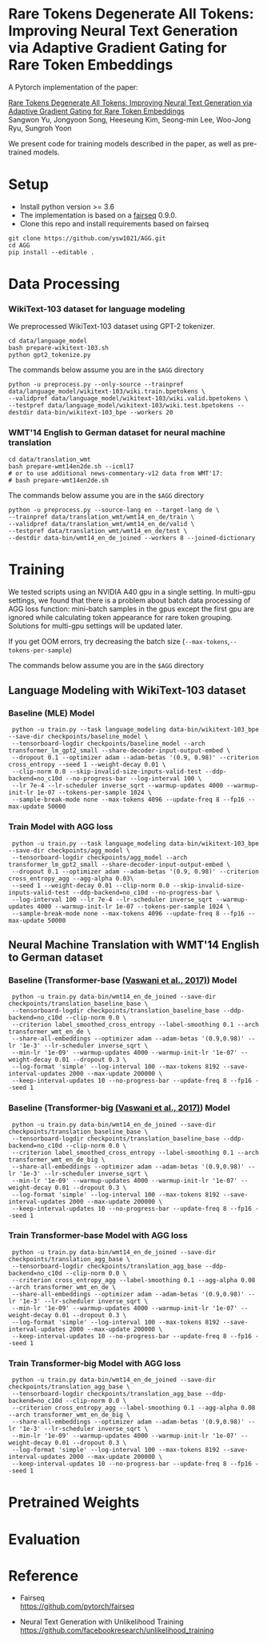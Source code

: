 # Rare Tokens Degenerate All Tokens: Improving Neural Text Generation via Adaptive Gradient Gating for Rare Token Embeddings
A Pytorch implementation of the paper:

[Rare Tokens Degenerate All Tokens: Improving Neural Text Generation via Adaptive Gradient Gating for Rare Token Embeddings](https://arxiv.org/abs/2109.03127) \
Sangwon Yu, Jongyoon Song, Heeseung Kim, Seong-min Lee, Woo-Jong Ryu, Sungroh Yoon

We present code for training models described in the paper, as well as pre-trained models.

# Setup
 - Install python version >= 3.6
 - The implementation is based on a [fairseq](https://github.com/pytorch/fairseq) 0.9.0.
 - Clone this repo and install requirements based on fairseq

```
git clone https://github.com/ysw1021/AGG.git
cd AGG
pip install --editable .
```
      
# Data Processing
 ### WikiText-103 dataset for language modeling
 
  We preprocessed WikiText-103 dataset using GPT-2 tokenizer.
 
```
cd data/language_model
bash prepare-wikitext-103.sh
python gpt2_tokenize.py
```
The commands below assume you are in the ```$AGG``` directory
```
python -u preprocess.py --only-source --trainpref data/language_model/wikitext-103/wiki.train.bpetokens \
--validpref data/language_model/wikitext-103/wiki.valid.bpetokens \
--testpref data/language_model/wikitext-103/wiki.test.bpetokens --destdir data-bin/wikitext-103_bpe --workers 20
```
 ### WMT'14 English to German dataset for neural machine translation
 
```
cd data/translation_wmt
bash prepare-wmt14en2de.sh --icml17
# or to use additional news-commentary-v12 data from WMT'17:
# bash prepare-wmt14en2de.sh
```
The commands below assume you are in the ```$AGG``` directory
```
python -u preprocess.py --source-lang en --target-lang de \
--trainpref data/translation_wmt/wmt14_en_de/train \
--validpref data/translation_wmt/wmt14_en_de/valid \
--testpref data/translation_wmt/wmt14_en_de/test \
--destdir data-bin/wmt14_en_de_joined --workers 8 --joined-dictionary
```

# Training
 We tested scripts using an NVIDIA A40 gpu in a single setting. In multi-gpu settings, we found that there is a problem about batch data processing of AGG loss function: mini-batch samples in the gpus except the first gpu are ignored while calculating token appearance for rare token grouping. Solutions for multi-gpu settings will be updated later. 
 
 If you get OOM errors, try decreasing the batch size (```--max-tokens```,```--tokens-per-sample```)
 
 The commands below assume you are in the ```$AGG``` directory
 
  ## Language Modeling with WikiText-103 dataset

   ### Baseline (MLE) Model
   
     python -u train.py --task language_modeling data-bin/wikitext-103_bpe --save-dir checkpoints/baseline_model \
     --tensorboard-logdir checkpoints/baseline_model --arch transformer_lm_gpt2_small --share-decoder-input-output-embed \
     --dropout 0.1 --optimizer adam --adam-betas '(0.9, 0.98)' --criterion cross_entropy --seed 1 --weight-decay 0.01 \
     --clip-norm 0.0 --skip-invalid-size-inputs-valid-test --ddp-backend=no_c10d --no-progress-bar --log-interval 100 \
     --lr 7e-4 --lr-scheduler inverse_sqrt --warmup-updates 4000 --warmup-init-lr 1e-07 --tokens-per-sample 1024 \
     --sample-break-mode none --max-tokens 4096 --update-freq 8 --fp16 --max-update 50000
     
   ### Train Model with AGG loss
   
     python -u train.py --task language_modeling data-bin/wikitext-103_bpe --save-dir checkpoints/agg_model \
     --tensorboard-logdir checkpoints/agg_model --arch transformer_lm_gpt2_small --share-decoder-input-output-embed \
     --dropout 0.1 --optimizer adam --adam-betas '(0.9, 0.98)' --criterion cross_entropy_agg --agg-alpha 0.03\
     --seed 1 --weight-decay 0.01 --clip-norm 0.0 --skip-invalid-size-inputs-valid-test --ddp-backend=no_c10d --no-progress-bar \
     --log-interval 100 --lr 7e-4 --lr-scheduler inverse_sqrt --warmup-updates 4000 --warmup-init-lr 1e-07 --tokens-per-sample 1024 \
     --sample-break-mode none --max-tokens 4096 --update-freq 8 --fp16 --max-update 50000
     
  ## Neural Machine Translation with WMT'14 English to German dataset
  
   ### Baseline (Transformer-base [(Vaswani et al., 2017)](https://arxiv.org/abs/1706.03762)) Model
   
     python -u train.py data-bin/wmt14_en_de_joined --save-dir checkpoints/translation_baseline_base \
     --tensorboard-logdir checkpoints/translation_baseline_base --ddp-backend=no_c10d --clip-norm 0.0 \
     --criterion label_smoothed_cross_entropy --label-smoothing 0.1 --arch transformer_wmt_en_de \
     --share-all-embeddings --optimizer adam --adam-betas '(0.9,0.98)' --lr '1e-3' --lr-scheduler inverse_sqrt \
     --min-lr '1e-09' --warmup-updates 4000 --warmup-init-lr '1e-07' --weight-decay 0.01 --dropout 0.3 \
     --log-format 'simple' --log-interval 100 --max-tokens 8192 --save-interval-updates 2000 --max-update 200000 \
     --keep-interval-updates 10 --no-progress-bar --update-freq 8 --fp16 --seed 1
     
   ### Baseline (Transformer-big [(Vaswani et al., 2017)](https://arxiv.org/abs/1706.03762)) Model
   
     python -u train.py data-bin/wmt14_en_de_joined --save-dir checkpoints/translation_baseline_base \
     --tensorboard-logdir checkpoints/translation_baseline_base --ddp-backend=no_c10d --clip-norm 0.0 \
     --criterion label_smoothed_cross_entropy --label-smoothing 0.1 --arch transformer_wmt_en_de_big \
     --share-all-embeddings --optimizer adam --adam-betas '(0.9,0.98)' --lr '1e-3' --lr-scheduler inverse_sqrt \
     --min-lr '1e-09' --warmup-updates 4000 --warmup-init-lr '1e-07' --weight-decay 0.01 --dropout 0.3 \
     --log-format 'simple' --log-interval 100 --max-tokens 8192 --save-interval-updates 2000 --max-update 200000 \
     --keep-interval-updates 10 --no-progress-bar --update-freq 8 --fp16 --seed 1
     
   ### Train Transformer-base Model with AGG loss
   
     python -u train.py data-bin/wmt14_en_de_joined --save-dir checkpoints/translation_agg_base \
     --tensorboard-logdir checkpoints/translation_agg_base --ddp-backend=no_c10d --clip-norm 0.0 \
     --criterion cross_entropy_agg --label-smoothing 0.1 --agg-alpha 0.08 --arch transformer_wmt_en_de \
     --share-all-embeddings --optimizer adam --adam-betas '(0.9,0.98)' --lr '1e-3' --lr-scheduler inverse_sqrt \
     --min-lr '1e-09' --warmup-updates 4000 --warmup-init-lr '1e-07' --weight-decay 0.01 --dropout 0.3 \
     --log-format 'simple' --log-interval 100 --max-tokens 8192 --save-interval-updates 2000 --max-update 200000 \
     --keep-interval-updates 10 --no-progress-bar --update-freq 8 --fp16 --seed 1
     
   ### Train Transformer-big Model with AGG loss
   
     python -u train.py data-bin/wmt14_en_de_joined --save-dir checkpoints/translation_agg_base \
     --tensorboard-logdir checkpoints/translation_agg_base --ddp-backend=no_c10d --clip-norm 0.0 \
     --criterion cross_entropy_agg --label-smoothing 0.1 --agg-alpha 0.08 --arch transformer_wmt_en_de_big \
     --share-all-embeddings --optimizer adam --adam-betas '(0.9,0.98)' --lr '1e-3' --lr-scheduler inverse_sqrt \
     --min-lr '1e-09' --warmup-updates 4000 --warmup-init-lr '1e-07' --weight-decay 0.01 --dropout 0.3 \
     --log-format 'simple' --log-interval 100 --max-tokens 8192 --save-interval-updates 2000 --max-update 200000 \
     --keep-interval-updates 10 --no-progress-bar --update-freq 8 --fp16 --seed 1  

# Pretrained Weights


# Evaluation


# Reference

- Fairseq \
  https://github.com/pytorch/fairseq

- Neural Text Generation with Unlikelihood Training \
  https://github.com/facebookresearch/unlikelihood_training
      
